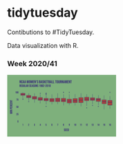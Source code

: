 # tidytuesday

Contibutions to #TidyTuesday.

Data visualization with R.

### Week 2020/41

<img src="https://raw.githubusercontent.com/pyykkojuha/tidytuesday/main/2020_41/TIDY_2020_41.png" alt="2020/41" width="50%"/>
